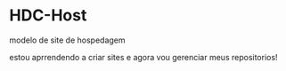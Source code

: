 # HDC-Host
modelo de site de hospedagem

estou aprrendendo a criar sites e agora vou gerenciar meus repositorios!